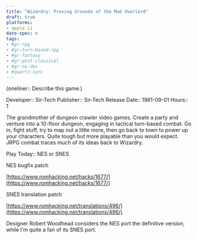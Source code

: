 ```yaml
---
title: "Wizardry: Proving Grounds of the Mad Overlord"
draft: true
platforms:
- apple ii
date-spec: m
tags:
- #gr-rpg 
- #gr-turn-based-rpg 
- #gr-fantasy 
- #gr-post-classical 
- #gr-na-dev 
- #quartz-sync
---
```


(oneliner:: Describe this game.)

Developer:: Sir-Tech
Publisher:: Sir-Tech
Release Date:: 1981-09-01
Hours:: 1

The grandmother of dungeon crawler video games. Create a party and venture into a 10-floor dungeon, engaging in tactical turn-based combat. Go in, fight stuff, try to map out a little more, then go back to town to power up your characters. Quite tough but more playable than you would expect. JRPG combat traces much of its ideas back to Wizardry.

Play Today:: NES or SNES

NES bugfix patch

[https://www.romhacking.net/hacks/1677/](https://www.romhacking.net/hacks/1677/)

SNES translation patch

[https://www.romhacking.net/translations/496/](https://www.romhacking.net/translations/496/)

Designer Robert Woodhead considers the NES port the definitive version, while I'm quite a fan of its SNES port.